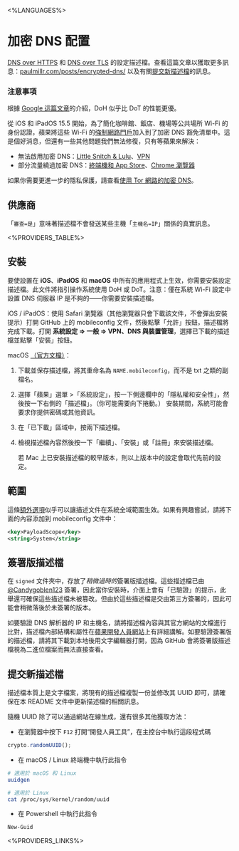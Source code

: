 <%LANGUAGES%>

# 加密 DNS 配置

[DNS over HTTPS](https://zh.wikipedia.org/zh-tw/DNS_over_HTTPS) 和 [DNS over TLS](https://zh.wikipedia.org/zh-tw/DNS_over_TLS) 的設定描述檔。查看這篇文章以獲取更多訊息：[paulmillr.com/posts/encrypted-dns/](https://paulmillr.com/posts/encrypted-dns/) 以及有關[提交新描述檔](#提交新描述檔)的訊息。

### 注意事項

根據 [Google 這篇文章](https://security.googleblog.com/2022/07/dns-over-http3-in-android.html)的介紹，DoH 似乎比 DoT 的性能更優。

從 iOS 和 iPadOS 15.5 開始，為了簡化咖啡館、飯店、機場等公共場所 Wi-Fi 的身份認證，蘋果將這些 Wi-Fi 的[強制網路門戶](https://zh.wikipedia.org/zh-tw/%E5%BC%BA%E5%88%B6%E9%97%A8%E6%88%B7)加入到了加密 DNS 豁免清單中。這是個好消息，但還有一些其他問題我們無法修復，只有等蘋果來解決：

- 無法啟用加密 DNS：[Little Snitch & Lulu](https://github.com/paulmillr/encrypted-dns/issues/13)、[VPN](https://github.com/paulmillr/encrypted-dns/issues/18)
- 部分流量繞過加密 DNS：[終端機和 App Store](https://github.com/paulmillr/encrypted-dns/issues/22)、[Chrome 瀏覽器](https://github.com/paulmillr/encrypted-dns/issues/19)

如果你需要更進一步的隱私保護，請查看[使用 Tor 網路的加密 DNS](https://github.com/alecmuffett/dohot)。

## 供應商

「`審查=是`」意味著描述檔不會發送某些主機「`主機名=IP`」關係的真實訊息。

<%PROVIDERS_TABLE%>

## 安裝

要使設置在 **iOS**、**iPadOS** 和 **macOS** 中所有的應用程式上生效，你需要安裝設定描述檔。此文件將指引操作系統使用 DoH 或 DoT。注意：僅在系統 Wi-Fi 設定中設置 DNS 伺服器 IP 是不夠的——你需要安裝描述檔。

iOS / iPadOS：使用 Safari 瀏覽器（其他瀏覽器只會下載該文件，不會彈出安裝提示）打開 GitHub 上的 mobileconfig 文件，然後點擊「允許」按鈕，描述檔將完成下載。打開 **系統設定 => 一般 => VPN、DNS 與裝置管理**，選擇已下載的描述檔並點擊「安裝」按鈕。

macOS [（官方文檔）](https://support.apple.com/zh-tw/guide/mac-help/mh35561/)：

1. 下載並保存描述檔，將其重命名為 `NAME.mobileconfig`，而不是 txt 之類的副檔名。
2. 選擇「蘋果」選單 >「系統設定」，按一下側邊欄中的「隱私權和安全性」，然後按一下右側的「描述檔」。（你可能需要向下捲動。）
   安裝期間，系統可能會要求你提供密碼或其他資訊。
3. 在「已下載」區域中，按兩下描述檔。
4. 檢視描述檔內容然後按一下「繼續」、「安裝」或「註冊」來安裝描述檔。

   若 Mac 上已安裝描述檔的較早版本，則以上版本中的設定會取代先前的設定。

## 範圍

這條[額外選項](https://github.com/paulmillr/encrypted-dns/issues/22)似乎可以讓描述文件在系統全域範圍生效。如果有興趣嘗試，請將下面的內容添加到 mobileconfig 文件中：

```xml
<key>PayloadScope</key>
<string>System</string>
```

## 簽署版描述檔

在 `signed` 文件夾中，存放了*稍微過時的*簽署版描述檔。這些描述檔已由 [@Candygoblen123](https://github.com/Candygoblen123) 簽署，因此當你安裝時，介面上會有「已驗證」的提示，此舉還可確保這些描述檔未被篡改。但由於這些描述檔是交由第三方簽署的，因此可能會稍微落後於未簽署的版本。

[備註]: <> (我們建議安裝簽署版的描述檔，因為數位簽章可以確保文件在下載時沒有被修改。)

如要驗證 DNS 解析器的 IP 和主機名，請將描述檔內容與其官方網站的文檔進行比對，描述檔內部結構和屬性在[蘋果開發人員網站](https://developer.apple.com/documentation/devicemanagement/dnssettings)上有詳細講解。如要驗證簽署版的描述檔，請將其下載到本地後用文字編輯器打開，因為 GitHub 會將簽署版描述檔視為二進位檔案而無法直接查看。

## 提交新描述檔

描述檔本質上是文字檔案，將現有的描述檔複製一份並修改其 UUID 即可，請確保在本 README 文件中更新描述檔的相關訊息。

隨機 UUID 除了可以通過網站在線生成，還有很多其他獲取方法：

- 在瀏覽器中按下 `F12` 打開“開發人員工具”，在主控台中執行這段程式碼

```javascript
crypto.randomUUID();
```

- 在 macOS / Linux 終端機中執行此指令

```sh
# 適用於 macOS 和 Linux
uuidgen

# 適用於 Linux
cat /proc/sys/kernel/random/uuid
```

- 在 Powershell 中執行此指令

```powershell
New-Guid
```

<%PROVIDERS_LINKS%>